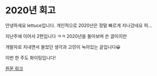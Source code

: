 # 2020년 회고

안녕하세요 lettuce입니다. 개인적으로 2020년은 정말 빠르게 지나갔네요 허...

지난주에 이어서 2편입니다 ㅋㅋ 2020년을 돌아보며 쓴 글이지만

개발자로 지내면서 들었던 생각과 고민이 녹아있는 글입니다😀

이번 한 주도 화이팅입니다!

[원문 링크](https://www.notion.so/2020-2bbdc7de031744729324e3f2955dacd5)
